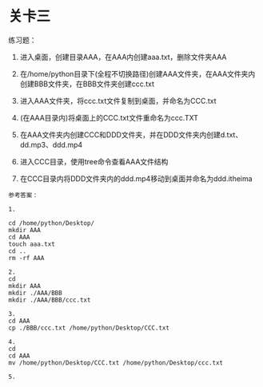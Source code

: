 # 关卡三

练习题：

1. 进入桌面，创建目录AAA，在AAA内创建aaa.txt，删除文件夹AAA

2. 在/home/python目录下\(全程不切换路径\)创建AAA文件夹，在AAA文件夹内创建BBB文件夹，在BBB文件夹创建ccc.txt

3. 进入AAA文件夹，将ccc.txt文件复制到桌面，并命名为CCC.txt

4. \(在AAA目录内\)将桌面上的CCC.txt文件重命名为ccc.TXT

5. 在AAA文件夹内创建CCC和DDD文件夹，并在DDD文件夹内创建d.txt、dd.mp3、ddd.mp4

6. 进入CCC目录，使用tree命令查看AAA文件结构

7. 在CCC目录内将DDD文件夹内的ddd.mp4移动到桌面并命名为ddd.itheima

```
参考答案：

1. 

cd /home/python/Desktop/ 
mkdir AAA
cd AAA
touch aaa.txt
cd ..
rm -rf AAA

2.  
cd
mkdir AAA
mkdir ./AAA/BBB
mkdir ./AAA/BBB/ccc.txt

3. 
cd AAA
cp ./BBB/ccc.txt /home/python/Desktop/CCC.txt

4.
cd 
cd AAA
mv /home/python/Desktop/CCC.txt /home/python/Desktop/ccc.txt

5. 

```



